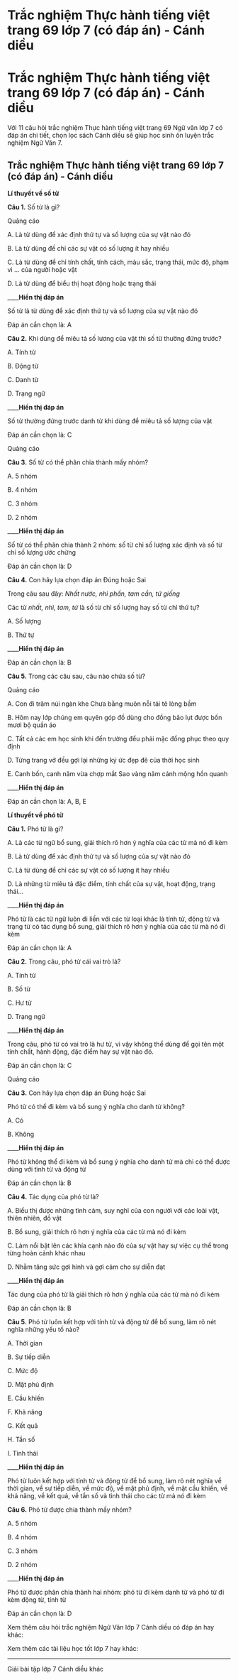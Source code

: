 # Trắc nghiệm Thực hành tiếng việt trang 69 lớp 7 (có đáp án) - Cánh diều

# Trắc nghiệm Thực hành tiếng việt trang 69 lớp 7 (có đáp án) - Cánh diều

Với 11 câu hỏi trắc nghiệm Thực hành tiếng việt trang 69 Ngữ văn lớp 7 có đáp án chi tiết, chọn lọc sách Cánh diều sẽ giúp học sinh ôn luyện trắc nghiệm Ngữ Văn 7.

## Trắc nghiệm Thực hành tiếng việt trang 69 lớp 7 (có đáp án) - Cánh diều

**Lí thuyết về số từ**

**Câu 1.** Số từ là gì?

Quảng cáo

A. Là từ dùng để xác định thứ tự và số lượng của sự vật nào đó

B. Là từ dùng đế chỉ các sự vật có số lượng ít hay nhiều

C. Là từ dùng để chỉ tính chất, tính cách, màu sắc, trạng thái, mức độ, phạm vi … của người hoặc vật 

D. Là từ dùng để biểu thị hoạt động hoặc trạng thái

____**Hiển thị đáp án**

Số từ là từ dùng để xác định thứ tự và số lượng của sự vật nào đó

Đáp án cần chọn là: A

**Câu 2.** Khi dùng để miêu tả số lương của vật thì số từ thường đứng trước?

A. Tính từ

B. Động từ

C. Danh từ

D. Trạng ngữ

____**Hiển thị đáp án**

Số từ thường đứng trước danh từ khi dùng để miêu tả số lượng của vật

Đáp án cần chọn là: C

Quảng cáo

**Câu 3.** Số từ có thể phân chia thành mấy nhóm?

A. 5 nhóm

B. 4 nhóm

C. 3 nhóm

D. 2 nhóm

____**Hiển thị đáp án**

Số từ có thể phân chia thành 2 nhóm: số từ chỉ số lượng xác định và số từ chỉ số lượng ước chừng

Đáp án cần chọn là: D

**Câu 4.** Con hãy lựa chọn đáp án Đúng hoặc Sai

Trong câu sau đây:  _Nhất nước, nhì phần, tam cần, tứ giống_

Các từ  _nhất, nhì, tam, tứ_ là số từ chỉ số lượng hay số từ chỉ thứ tự?

A. Số lượng

B. Thứ tự

____**Hiển thị đáp án**

Đáp án cần chọn là: B

**Câu 5.** Trong các câu sau, câu nào chứa số từ?

Quảng cáo

A. Con đi trăm núi ngàn khe Chưa bằng muôn nỗi tái tê lòng bầm

B. Hôm nay lớp chúng em quyên góp đồ dùng cho đồng bão lụt được bốn mươi bộ quần áo

C. Tất cả các em học sinh khi đến trường đều phải mặc đồng phục theo quy định

D. Từng trang vở đều gợi lại những ký ức đẹp đẽ của thời học sinh

E. Canh bốn, canh năm vừa chợp mắt Sao vàng năm cánh mộng hồn quanh

____**Hiển thị đáp án**

Đáp án cần chọn là: A, B, E

**Lí thuyết về phó từ**

**Câu 1.** Phó từ là gì?

A. Là các từ ngữ bổ sung, giải thích rõ hơn ý nghĩa của các từ mà nó đi kèm

B. Là từ dùng để xác định thứ tự và số lượng của sự vật nào đó

C. Là từ dùng để chỉ các sự vật có số lượng ít hay nhiều

D. Là những từ miêu tả đặc điểm, tính chất của sự vật, hoạt động, trạng thái…

____**Hiển thị đáp án**

Phó từ là các từ ngữ luôn đi liền với các từ loại khác là tính từ, động từ và trạng từ có tác dụng bổ sung, giải thích rõ hơn ý nghĩa của các từ mà nó đi kèm

Đáp án cần chọn là: A

**Câu 2.** Trong câu, phó từ cái vai trò là?

A. Tính từ

B. Số từ

C. Hư từ

D. Trạng ngữ

____**Hiển thị đáp án**

Trong câu, phó từ có vai trò là hư từ, vì vậy không thể dùng để gọi tên một tính chất, hành động, đặc điểm hay sự vật nào đó.

Đáp án cần chọn là: C

Quảng cáo

**Câu 3.** Con hãy lựa chọn đáp án Đúng hoặc Sai

Phó từ có thể đi kèm và bổ sung ý nghĩa cho danh từ không?

A. Có

B. Không

____**Hiển thị đáp án**

Phó từ không thể đi kèm và bổ sung ý nghĩa cho danh từ mà chỉ có thể được dùng với tình từ và động từ

Đáp án cần chọn là: B

**Câu 4.** Tác dụng của phó từ là?

A. Biểu thị được những tình cảm, suy nghĩ của con người với các loài vật, thiên nhiên, đồ vật

B. Bổ sung, giải thích rõ hơn ý nghĩa của các từ mà nó đi kèm

C. Làm nổi bật lên các khía cạnh nào đó của sự vật hay sự việc cụ thể trong từng hoàn cảnh khác nhau

D. Nhằm tăng sức gợi hình và gợi cảm cho sự diễn đạt

____**Hiển thị đáp án**

Tác dụng của phó từ là giải thích rõ hơn ý nghĩa của các từ mà nó đi kèm

Đáp án cần chọn là: B

**Câu 5.** Phó từ luôn kết hợp với tính từ và động từ để bổ sung, làm rõ nét nghĩa những yếu tố nào?

A. Thời gian

B. Sự tiếp diễn

C. Mức độ

D. Mặt phủ định

E. Cầu khiến

F. Khả năng

G. Kết quả

H. Tần số

I. Tình thái

____**Hiển thị đáp án**

Phó từ luôn kết hợp với tính từ và động từ để bổ sung, làm rõ nét nghĩa về thời gian, về sự tiếp diễn, về mức độ, về mặt phủ định, về mặt cầu khiến, về khả năng, về kết quả, về tần số và tình thái cho các từ mà nó đi kèm

**Câu 6.** Phó từ được chia thành mấy nhóm?

A. 5 nhóm

B. 4 nhóm

C. 3 nhóm

D. 2 nhóm

____**Hiển thị đáp án**

Phó từ được phân chia thành hai nhóm: phó từ đi kèm danh từ và phó từ đi kèm động từ, tính từ

Đáp án cần chọn là: D

Xem thêm câu hỏi trắc nghiệm Ngữ Văn lớp 7 Cánh diều có đáp án hay khác:

Xem thêm các tài liệu học tốt lớp 7 hay khác:

* * *

Giải bài tập lớp 7 Cánh diều khác
